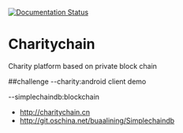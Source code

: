 
[![Documentation Status](https://readthedocs.org/projects/charitychain/badge/?version=latest)](https://charitychain.readthedocs.org/en/latest/)
# Charitychain
Charity platform based on private block chain

##challenge
--charity:android client demo

--simplechaindb:blockchain

* http://charitychain.cn
* http://git.oschina.net/buaalining/Simplechaindb
